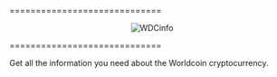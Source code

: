 =============================
<p align="center" >
  <img src="https://raw.github.com/c0ding/WDCinfo/master/doc/worldcoin.png" alt="WDCinfo" title="WDCinfo">
</p>
=============================

Get all the information you need about the Worldcoin cryptocurrency.
